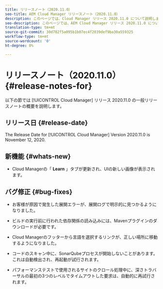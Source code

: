 ```yaml
---
title: リリースノート（2020.11.0）
seo-title: AEM Cloud Manager リリースノート（2020.11.0）
description: このページでは、Cloud Manager リリース 2020.11.0 について説明します。
seo-description: このページでは、AEM Cloud Manager リリース 2020.11.0 について説明します。
translation-type: tm+mt
source-git-commit: 30d782f5a095b1b07ec4f2039def9ba30a559325
workflow-type: tm+mt
source-wordcount: '0'
ht-degree: 0%

---
```


# リリースノート（2020.11.0） {#release-notes-for}

以下の節では [!UICONTROL Cloud Manager] リリース 2020.11.0 の一般リリースノートの概要を説明します。

## リリース日 {#release-date}

The Release Date for [!UICONTROL Cloud Manager] Version 2020.11.0 is November 12, 2020.

## 新機能 {#whats-new}

* Cloud Managerの「 **Learn** 」タブが更新され、UIの新しい画像が表示されます。

## バグ修正 {#bug-fixes}

* お客様が原因で発生した展開エラーが、展開ログで明示的に見つかるようになりました。

* ビルドの実行前に行われた依存関係の読み込みには、Mavenプラグインのダウンロードが必要です。

* Cloud Managerのフッターから言語を選択するリンクが、正しい場所に移動するようになりました。

* コードのスキャン中に、SonarQubeプロセスが開始しないことがあります。 これは自動検出され、再起動が試行されます。

* パフォーマンステストで使用されるサイトのクロール処理中に、深さトラバーサルの最初の3つのレベルでタイムアウトした要求は、自動的に再試行されます。